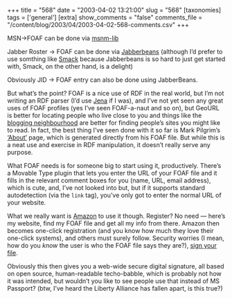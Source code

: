 +++
title = "568"
date = "2003-04-02 13:21:00"
slug = "568"
[taxonomies]
tags = ['general']
[extra]
show_comments = "false"
comments_file = "/content/blog/2003/04/2003-04-02-568-comments.csv"
+++

MSN-&gt;FOAF can be done via [msnm-lib](http://sourceforge.net/projects/jmsn/)

Jabber Roster -&gt; FOAF can be done via [Jabberbeans](http://jabberbeans.jabberstudio.org/) (although I’d prefer to use somthing like [Smack](http://www.jivesoftware.com/xmpp/smack/) because Jabberbeans is so hard to just get started with, Smack, on the other hand, is a delight)

Obviously JID -&gt; FOAF entry can also be done using JabberBeans.

But what’s the point? FOAF is a nice use of RDF in the real world, but I’m not writing an RDF parser (I’d use [Jena](http://www.hpl.hp.com/semweb/jena.htm) if I was), and I’ve not yet seen any great uses of FOAF profiles (yes I’ve seen FOAF-a-naut and so on), but GeoURL is better for locating people who live close to you and things like the [blogging neighbourhood](http://diveintomark.org/archives/2002/06/04/who_are_the_people_in_your_neighborhood.html) are better for finding people’s sites you might like to read. In fact, the best thing I’ve seen done with it so far is Mark Pilgrim’s [‘About’](http://diveintomark.org/about/) page, which is generated directly from his FOAF file. But while this is a neat use and exercise in RDF manipulation, it doesn’t really serve any purpose.

What FOAF needs is for someone big to start using it, productively. There’s a Movable Type plugin that lets you enter the URL of your FOAF file and it fills in the relevant comment boxes for you (name, URL, email address), which is cute, and, I’ve not looked into but, but if it supports standard autodetection (via the `link` tag), you’ve only got to enter the normal URL of your website.

What we really want is [Amazon](http://www.amazon.co.uk) to use it though. Register? No need — here’s my website, find my FOAF file and get all my info from there. Amazon then becomes one-click registration (and you know how much they love their one-click systems), and others must surely follow. Security worries (I mean, how do you *know* the user is who the FOAF file says they are?), [sign your file](http://usefulinc.com/foaf/signingFoafFiles).

Obviously this then gives you a web-wide secure digital signature, all based on open source, human-readable techo-babble, which is probably not how it was intended, but wouldn’t you like to see people use that instead of MS Passport? (btw, I’ve heard the Liberty Alliance has fallen apart, is this true?)
